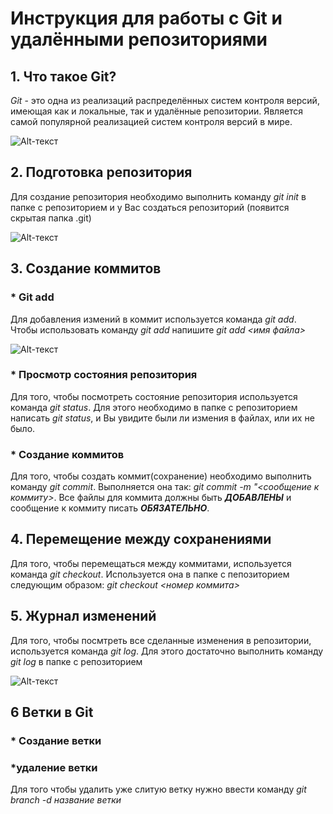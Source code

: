 # Инструкция для работы с Git и удалёнными репозиториями

## 1. Что такое Git?
*Git* - это одна из реализаций распределённых систем контроля версий, имеющая как и локальные, так и удалённые репозитории. Является самой популярной реализацией систем контроля версий в мире.

![Alt-текст](https://bbuyukyuksel.github.io/assets/img/git.png "git")

## 2. Подготовка репозитория
Для создание репозитория необходимо выполнить команду *git init*  в папке с репозиторием и у Вас создаться репозиторий (появится скрытая папка .git)

![Alt-текст](https://hti.urfu.ru/fileadmin/user_upload/site_15078/oformlenie/007.jpg "репозиторий"
)

## 3.  Создание коммитов

### * Git add
Для добавления измений в коммит используется команда *git add*. Чтобы использовать команду *git add* напишите *git add <имя файла>*

![Alt-текст](
    https://fb.ru/misc/i/gallery/43581/2925123.jpg "коммит")

### * Просмотр состояния репозитория
Для того, чтобы посмотреть состояние репозитория используется команда *git status*. Для этого необходимо в папке с репозиторием написать *git status*, и Вы увидите были ли измения в файлах, или их не было.

### * Создание коммитов
Для того, чтобы создать коммит(сохранение) необходимо выполнить команду *git commit*. Выполняется она так: *git commit -m "<сообщение к коммиту>*. Все файлы для коммита должны быть ***ДОБАВЛЕНЫ*** и сообщение к коммиту писать ***ОБЯЗАТЕЛЬНО***.

## 4. Перемещение между сохранениями
Для того, чтобы перемещаться между коммитами, используется команда *git checkout*. Используется она в папке с пепозиторием следующим образом: *git checkout <номер коммита>*

## 5. Журнал изменений
Для того, чтобы посмтреть все сделанные изменения в репозитории, используется команда *git log*. Для этого достаточно выполнить команду *git log* в папке с репозиторием

![Alt-текст](https://unblast.com/wp-content/uploads/2019/08/Magazine-Mockup-4.jpg "журнал")


## 6 Ветки в Git

### * **Создание ветки**



### *удаление ветки
Для того чтобы удалить уже слитую ветку нужно ввести команду *git branch -d название ветки*